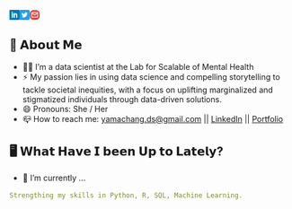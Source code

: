 <!--![Yama (Ya-Wen) Chang, data scientist, mental health researcher](https://github.com/yamachang/yamachang/blob/main/assets/header.png)-->

<!--## Hi, I'm Yama Chang  <img src="https://github.com/sciencepal/sciencepal/blob/master/assets/Hi.gif" width="29px">-->
<a href='https://www.linkedin.com/in/yama-yw-chang/'><img align='left' alt="linkedin" src="https://github.com/yamachang/yamachang/blob/main/assets/linkedin_icon.svg" height='18px'/></a>
<a href='https://twitter.com/yama_yawenchang'><img align='left' alt="twitter" src="https://github.com/yamachang/yamachang/blob/main/assets/twitter_icon.svg" height='18px'/></a>
<a href='mailto:yc3508@tc.columbia.edu'><img alt="mailto" src="https://github.com/yamachang/yamachang/blob/main/assets/gmail_icon2.svg" height='18px'/></a>

<!--![visitors](https://visitor-badge-reloaded.herokuapp.com/badge?page_id=yamachang.yamachang&color=00cf00)-->
  

## 🤞 𝗔𝗯𝗼𝘂𝘁 𝗠𝗲
  - 👩‍💻 I’m a data scientist at the Lab for Scalable of Mental Health
  - ⚡ My passion lies in using data science and compelling storytelling to tackle societal inequities, with a focus on uplifting marginalized and stigmatized individuals through data-driven solutions.
  - 😄 Pronouns: She / Her
  - 📪 How to reach me: yamachang.ds@gmail.com || [LinkedIn](https://www.linkedin.com/in/yama-yw-chang/) || [Portfolio](https://yamachang.github.io/)

## 🖥️ 𝗪𝗵𝗮𝘁 𝗛𝗮𝘃𝗲 𝗜 𝗯𝗲𝗲𝗻 𝗨𝗽 𝘁𝗼 𝗟𝗮𝘁𝗲𝗹𝘆?
- 🔨 I’m currently ...
```yaml
Strengthing my skills in Python, R, SQL, Machine Learning.
```



<!--
**yamachang/yamachang** is a ✨ _special_ ✨ repository because its `README.md` (this file) appears on your GitHub profile.

Here are some ideas to get you started:

- 🔭 I’m currently working on ...
- 🌱 I’m currently learning ...
- 👯 I’m looking to collaborate on ...
- 🤔 I’m looking for help with ...
- 💬 Ask me about ...
- 📫 How to reach me: ...
- 😄 Pronouns: ...
- ⚡ Fun fact: ...

- Font generator: https://qwerty.dev/fancy-font-generator/
- Emoji: https://emojipedia.org/
- image color picker: https://imagecolorpicker.com/
- icon finder: https://www.iconfinder.com/
-->
